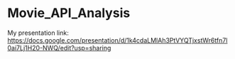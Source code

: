 # Movie_API_Analysis
My presentation link: https://docs.google.com/presentation/d/1k4cdaLMlAh3PtVYQTjxstWr6tfn7l0ai7Lj1H20-NWQ/edit?usp=sharing
